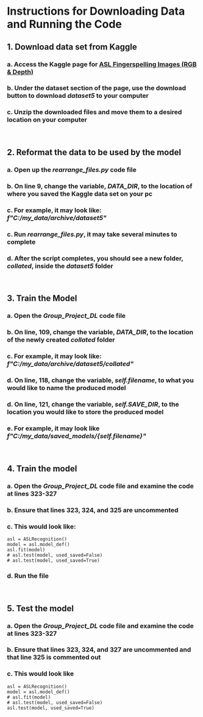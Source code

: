 # Instructions for Downloading Data and Running the Code

## 1. Download data set from Kaggle
###     a. Access the Kaggle page for [ASL Fingerspelling Images (RGB & Depth)](https://www.kaggle.com/datasets/mrgeislinger/asl-rgb-depth-fingerspelling-spelling-it-out) 
###     b. Under the dataset section of the page, use the download button to download *dataset5* to your computer
###     c. Unzip the downloaded files and move them to a desired location on your computer

<br>

## 2. Reformat the data to be used by the model
###    a. Open up the *rearrange_files.py* code file
###    b. On line 9, change the variable, *DATA_DIR*, to the location of where you saved the Kaggle data set on your pc
###    c. For example, it may look like: *f"C:/my_data/archive/dataset5"*
###    c. Run *rearrange_files.py*, it may take several minutes to complete
###    d. After the script completes, you should see a new folder, *collated*, inside the *dataset5* folder

<br>

## 3. Train the Model
### a. Open the *Group_Project_DL* code file
### b. On line, 109, change the variable, *DATA_DIR*, to the location of the newly created *collated* folder
### c. For example, it may look like: *f"C:/my_data/archive/dataset5/collated"*
### d. On line, 118, change the variable, *self.filename*, to what you would like to name the produced model
### d. On line, 121, change the variable, *self.SAVE_DIR*, to the location you would like to store the produced model
### e. For example, it may look like *f"C:/my_data/saved_models/{self.filename}"*

<br>

## 4. Train the model
### a. Open the *Group_Project_DL* code file and examine the code at lines 323-327
### b. Ensure that lines 323, 324, and 325 are uncommented
### c. This would look like: 
    asl = ASLRecognition()
    model = asl.model_def()
    asl.fit(model)
    # asl.test(model, used_saved=False)
    # asl.test(model, used_saved=True)
### d. Run the file

<br>

## 5. Test the model
### a. Open the *Group_Project_DL* code file and examine the code at lines 323-327
### b. Ensure that lines 323, 324, and 327 are uncommented and that line 325 is commented out
### c. This would look like
    asl = ASLRecognition()
    model = asl.model_def()
    # asl.fit(model)
    # asl.test(model, used_saved=False)
    asl.test(model, used_saved=True)
